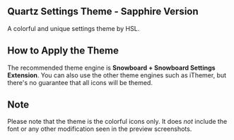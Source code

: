 Quartz Settings Theme - Sapphire Version
----------------------------------------

A colorful and unique settings theme by HSL.

How to Apply the Theme
----------------------

The recommended theme engine is **Snowboard + Snowboard Settings Extension**. You can also use the other theme engines such as iThemer, but there's no guarantee that all icons will be themed.

Note
----

Please note that the theme is the colorful icons only. It does *not* include the font or any other modification seen in the preview screenshots.
